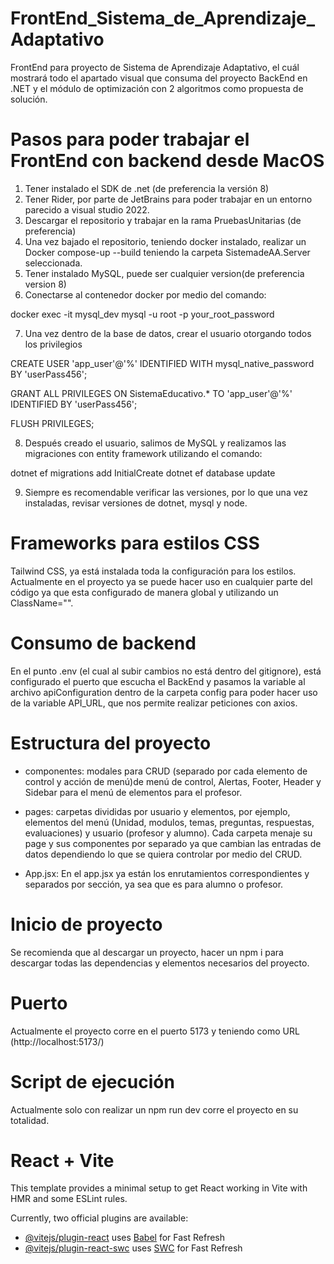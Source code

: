 # FrontEnd_Sistema_de_Aprendizaje_Adaptativo
FrontEnd para proyecto de Sistema de Aprendizaje Adaptativo, el cuál mostrará todo el apartado visual que consuma del proyecto BackEnd en .NET y el módulo de optimización con 2 algoritmos como propuesta de solución.


# Pasos para poder trabajar el FrontEnd con backend desde MacOS

1. Tener instalado el SDK de .net (de preferencia la versión 8)
2. Tener Rider, por parte de JetBrains para poder trabajar en un entorno parecido a visual studio 2022.
3. Descargar el repositorio y trabajar en la rama PruebasUnitarias (de preferencia)
4. Una vez bajado el repositorio, teniendo docker instalado, realizar un Docker compose-up --build teniendo la carpeta SistemadeAA.Server seleccionada. 
5. Tener instalado MySQL, puede ser cualquier version(de preferencia version 8)
6. Conectarse al contenedor docker por medio del comando:

docker exec -it mysql_dev mysql -u root -p your_root_password

7. Una vez dentro de la base de datos, crear el usuario otorgando todos los privilegios

CREATE USER 'app_user'@'%' IDENTIFIED WITH mysql_native_password BY 'userPass456';

GRANT ALL PRIVILEGES ON SistemaEducativo.* TO 'app_user'@'%' IDENTIFIED BY 'userPass456';

FLUSH PRIVILEGES;

8. Después creado el usuario, salimos de MySQL y realizamos las migraciones con entity framework utilizando el comando:

dotnet ef migrations add InitialCreate
dotnet ef database update


9. Siempre es recomendable verificar las versiones, por lo que una vez instaladas, revisar versiones de dotnet, mysql y node. 

# Frameworks para estilos CSS

Tailwind CSS, ya está instalada toda la configuración para los estilos. Actualmente en el proyecto ya se puede hacer uso en cualquier parte del código ya que esta configurado de manera global y utilizando un ClassName="".


# Consumo de backend 

En el punto .env (el cual al subir cambios no está dentro del gitignore), está configurado el puerto que escucha el BackEnd y pasamos la variable al archivo apiConfiguration dentro de la carpeta config para poder hacer uso de la variable API_URL, que nos permite realizar peticiones con axios. 


# Estructura del proyecto

- componentes: modales para CRUD (separado por cada elemento de control y acción de menú)de menú de control, Alertas, Footer, Header y Sidebar para el menú de elementos para el profesor. 

- pages: carpetas divididas por usuario y elementos, por ejemplo, elementos del menú (Unidad, modulos, temas, preguntas, respuestas, evaluaciones) y usuario (profesor y alumno). Cada carpeta menaje su page y sus componentes por separado ya que cambian las entradas de datos dependiendo lo que se quiera controlar por medio del CRUD. 

-  App.jsx: En el app.jsx ya están los enrutamientos correspondientes y separados por sección, ya sea que es para alumno o profesor. 


# Inicio de proyecto 

Se recomienda que al descargar un proyecto, hacer un npm i para descargar todas las dependencias y elementos necesarios del proyecto. 

# Puerto

Actualmente el proyecto corre en el puerto 5173 y teniendo como URL (http://localhost:5173/)

# Script de ejecución

Actualmente solo con realizar un npm run dev corre el proyecto en su totalidad. 

# React + Vite

This template provides a minimal setup to get React working in Vite with HMR and some ESLint rules.

Currently, two official plugins are available:

- [@vitejs/plugin-react](https://github.com/vitejs/vite-plugin-react/blob/main/packages/plugin-react/README.md) uses [Babel](https://babeljs.io/) for Fast Refresh
- [@vitejs/plugin-react-swc](https://github.com/vitejs/vite-plugin-react-swc) uses [SWC](https://swc.rs/) for Fast Refresh
